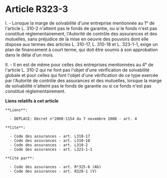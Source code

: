 # Article R323-3

I. - Lorsque la marge de solvabilité d'une entreprise mentionnée au 1° de l'article L. 310-2 n'atteint pas le fonds de
garantie, ou si le fonds n'est pas constitué réglementairement, l'Autorité de contrôle des assurances et des mutuelles, sans
préjudice de la mise en oeuvre des pouvoirs dont elle dispose aux termes des articles L. 310-17, L. 310-18 et L. 323-1-1,
exige un plan de financement à court terme, qui doit être soumis à son approbation dans le délai d'un mois.

II. - Il en est de même pour celles des entreprises mentionnées au 4° de l'article L. 310-2 qui ne font pas l'objet d'une
vérification de solvabilité globale et pour celles qui font l'objet d'une vérification de ce type exercée par l'Autorité de
contrôle des assurances et des mutuelles, lorsque la marge de solvabilité n'atteint pas le fonds de garantie ou si ce fonds
n'est pas constitué réglementairement.

**Liens relatifs à cet article**

	**Liens**:

	  - DEPLACE: Décret n°2008-1154 du 7 novembre 2008 - art. 4

	**Cite**:

	  - Code des assurances - art. L310-17
	  - Code des assurances - art. L310-18
	  - Code des assurances - art. L310-2
	  - Code des assurances - art. L323-1-1

	**Cité par**:

	  - Code des assurances - art. R*325-6 (Ab)
	  - Code des assurances - art. R328-1 (V)
